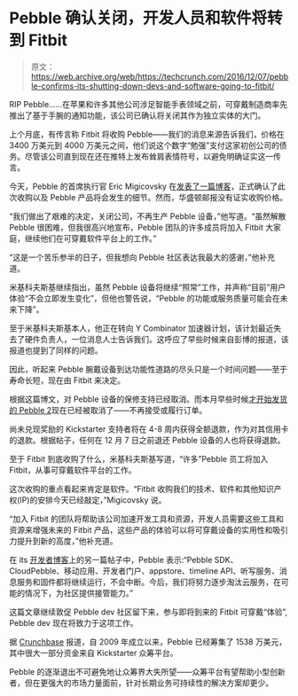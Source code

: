 # Pebble 确认关闭，开发人员和软件将转到 Fitbit 

> 原文：<https://web.archive.org/web/https://techcrunch.com/2016/12/07/pebble-confirms-its-shutting-down-devs-and-software-going-to-fitbit/>

RIP Pebble……在苹果和许多其他公司涉足智能手表领域之前，可穿戴制造商率先推出了基于手腕的通知功能，该公司已确认将关闭其作为独立实体的大门。

上个月底，有传言称 Fitbit 将收购 Pebble——我们的消息来源告诉我们，价格在 3400 万美元到 4000 万美元之间，他们说这个数字“勉强”支付这家初创公司的债务。尽管该公司直到现在还在推特上发布耸肩表情符号，以避免明确证实这一传言。

今天，Pebble 的首席执行官 Eric Migicovsky 在[发表了一篇博客](https://web.archive.org/web/20230321122015/https://blog.getpebble.com/2016/12/07/fitbit/)，正式确认了此次收购以及 Pebble 产品将会发生的细节。然而，华盛顿邮报没有证实收购价格。

“我们做出了艰难的决定，关闭公司，不再生产 Pebble 设备，”他写道。“虽然解散 Pebble 很困难，但我很高兴地宣布，Pebble 团队的许多成员将加入 Fitbit 大家庭，继续他们在可穿戴软件平台上的工作。”

“这是一个苦乐参半的日子，但我想向 Pebble 社区表达我最大的感谢，”他补充道。

米基科夫斯基继续指出，虽然 Pebble 设备将继续“照常”工作，并声称“目前”用户体验“不会立即发生变化”，但他也警告说，“Pebble 的功能或服务质量可能会在未来下降”。

至于米基科夫斯基本人，他正在转向 Y Combinator 加速器计划，该计划最近失去了硬件负责人，一位消息人士告诉我们。这呼应了早些时候来自彭博的报道，该报道也提到了同样的问题。

因此，听起来 Pebble 腕戴设备到达功能性道路的尽头只是一个时间问题——至于寿命长短，现在由 Fitbit 来决定。

根据这篇博文，对 Pebble 设备的保修支持已经取消。而本月早些时候[才开始发货的 Pebble 2](https://web.archive.org/web/20230321122015/https://techcrunch.com/2016/12/02/pebble-time-2/)现在已经被取消了——不再接受或履行订单。

尚未兑现奖励的 Kickstarter 支持者将在 4-8 周内获得全额退款，作为对其信用卡的退款。根据帖子，任何在 12 月 7 日之前退还 Pebble 设备的人也将获得退款。

至于 Fitbit 到底收购了什么，米基科夫斯基写道，“许多”Pebble 员工将加入 Fitbit，从事可穿戴软件平台的工作。

这次收购的重点看起来肯定是软件。“Fitbit 收购我们的技术、软件和其他知识产权(IP)的安排今天已经敲定，”Migicovsky 说。

“加入 Fitbit 的团队将帮助该公司加速开发工具和资源，开发人员需要这些工具和资源来增强未来的 Fitbit 产品，这些产品的体验可以将可穿戴设备的实用性和吸引力提升到新的高度，”他补充道。

在 its [开发者博客](https://web.archive.org/web/20230321122015/https://developer.pebble.com/blog/2016/12/06/developer-community-update/)上的另一篇帖子中，Pebble 表示:“Pebble SDK、CloudPebble、移动应用、开发者门户、appstore、timeline API、听写服务、消息服务和固件都将继续运行，不会中断。今后，我们将努力逐步淘汰云服务，在可能的情况下，为社区提供接管能力。”

这篇文章继续敦促 Pebble dev 社区留下来，参与即将到来的 Fitbit 可穿戴“体验”, Pebble dev 现在将致力于这项工作。

据 [Crunchbase](https://web.archive.org/web/20230321122015/https://www.crunchbase.com/organization/pebble#/entity) 报道，自 2009 年成立以来，Pebble 已经筹集了 1538 万美元，其中很大一部分资金来自 Kickstarter 众筹平台。

Pebble 的逐渐退出不可避免地让众筹界大失所望——众筹平台有望帮助小型创新者，但在更强大的市场力量面前，针对长期业务可持续性的解决方案却更少。
